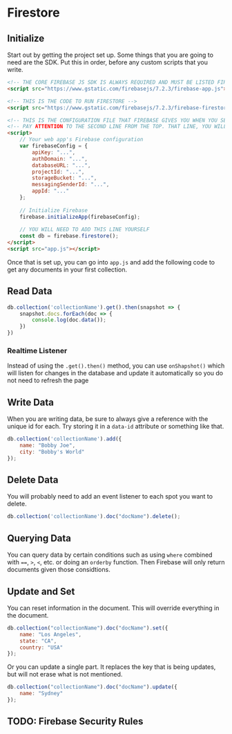 # Firestore

## Initialize

Start out by getting the project set up. Some things that you are going to need are the SDK. Put this in order, before any custom scripts that you write.

``` html
<!-- THE CORE FIREBASE JS SDK IS ALWAYS REQUIRED AND MUST BE LISTED FIRST -->
<script src="https://www.gstatic.com/firebasejs/7.2.3/firebase-app.js"></script>

<!-- THIS IS THE CODE TO RUN FIRESTORE -->
<script src="https://www.gstatic.com/firebasejs/7.2.3/firebase-firestore.js"></script>

<!-- THIS IS THE CONFIGURATION FILE THAT FIREBASE GIVES YOU WHEN YOU SET UP YOUR PROJECT IN THE BROWSER -->
<!-- PAY ATTENTION TO THE SECOND LINE FROM THE TOP. THAT LINE, YOU WILL NEED TO ADD -->
<script>
    // Your web app's Firebase configuration
    var firebaseConfig = {
        apiKey: "...",
        authDomain: "...",
        databaseURL: "...",
        projectId: "...",
        storageBucket: "...",
        messagingSenderId: "...",
        appId: "..."
    };
    
    // Initialize Firebase
    firebase.initializeApp(firebaseConfig);
    
    // YOU WILL NEED TO ADD THIS LINE YOURSELF
    const db = firebase.firestore();
</script>
<script src="app.js"></script>
```

Once that is set up, you can go into `app.js` and add the following code to get any documents in your first collection.

## Read Data

``` js
db.collection('collectionName').get().then(snapshot => {
    snapshot.docs.forEach(doc => {
        console.log(doc.data());
    })
})
```

### Realtime Listener

Instead of using the `.get().then()` method, you can use `onShapshot()` which will listen for changes in the database and update it automatically so you do not need to refresh the page

## Write Data

When you are writing data, be sure to always give a reference with the unique id for each. Try storing it in a `data-id` attribute or something like that.

``` js
db.collection('collectionName').add({
    name: "Bobby Joe",
    city: "Bobby's World"
});

```

## Delete Data

You will probably need to add an event listener to each spot you want to delete.

``` js
db.collection('collectionName').doc("docName").delete(); 
```

## Querying Data

You can query data by certain conditions such as using `where` combined with `==`, `>`, `<`, etc. or doing an `orderby` function. Then Firebase will only return documents given those considtions.

## Update and Set

You can reset information in the document. This will override everything in the document.

``` js
db.collection("collectionName").doc("docName").set({
    name: "Los Angeles",
    state: "CA",
    country: "USA"
});
```

Or you can update a single part. It replaces the key that is being updates, but will not erase what is not mentioned.

``` js
db.collection("collectionName").doc("docName").update({
    name: "Sydney"
});
```

## TODO: Firebase Security Rules